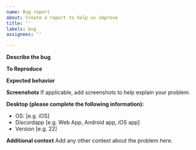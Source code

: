 ```yaml
---
name: Bug report
about: Create a report to help us improve
title: ''
labels: bug
assignees: ''

---
```


**Describe the bug**


**To Reproduce**


**Expected behavior**


**Screenshots**
If applicable, add screenshots to help explain your problem.

**Desktop (please complete the following information):**
 - OS: [e.g. iOS]
 - Discordapp [e.g. Web App, Android app, iOS app]
 - Version [e.g. 22]

**Additional context**
Add any other context about the problem here.
